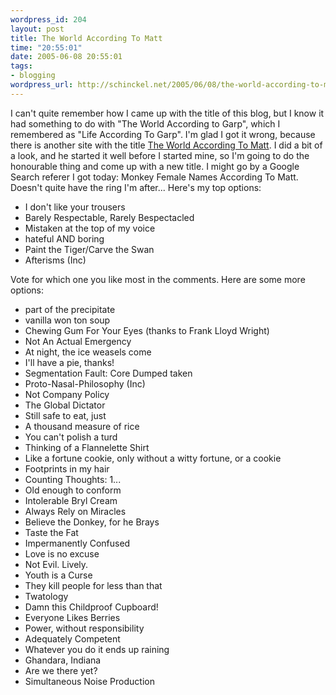 ```yaml
--- 
wordpress_id: 204
layout: post
title: The World According To Matt
time: "20:55:01"
date: 2005-06-08 20:55:01
tags: 
- blogging
wordpress_url: http://schinckel.net/2005/06/08/the-world-according-to-matt/
---
```

I can't quite remember how I came up with the title of this blog, but I know it had something to do with "The World According to Garp", which I remembered as "Life According To Garp". I'm glad I got it wrong, because there is another site with the title [The World According To Matt][1]. I did a bit of a look, and he started it well before I started mine, so I'm going to do the honourable thing and come up with a new title. I might go by a Google Search referer I got today: Monkey Female Names According To Matt. Doesn't quite have the ring I'm after... Here's my top options: 

  * I don't like your trousers
  * Barely Respectable, Rarely Bespectacled
  * Mistaken at the top of my voice
  * hateful AND boring
  * Paint the Tiger/Carve the Swan
  * Afterisms (Inc)

Vote for which one you like most in the comments.  Here are some more options: 

  * part of the precipitate
  * vanilla won ton soup
  * Chewing Gum For Your Eyes (thanks to Frank Lloyd Wright)
  * Not An Actual Emergency
  * At night, the ice weasels come
  * I'll have a pie, thanks!
  * Segmentation Fault: Core Dumped taken
  * Proto-Nasal-Philosophy (Inc)
  * Not Company Policy
  * The Global Dictator
  * Still safe to eat, just
  * A thousand measure of rice
  * You can't polish a turd
  * Thinking of a Flannelette Shirt
  * Like a fortune cookie, only without a witty fortune, or a cookie
  * Footprints in my hair
  * Counting Thoughts: 1...
  * Old enough to conform
  * Intolerable Bryl Cream
  * Always Rely on Miracles
  * Believe the Donkey, for he Brays
  * Taste the Fat
  * Impermanently Confused
  * Love is no excuse
  * Not Evil. Lively.
  * Youth is a Curse
  * They kill people for less than that
  * Twatology
  * Damn this Childproof Cupboard!
  * Everyone Likes Berries
  * Power, without responsibility
  * Adequately Competent
  * Whatever you do it ends up raining
  * Ghandara, Indiana
  * Are we there yet?
  * Simultaneous Noise Production

   [1]: http://mattism.hyperdot.net/


